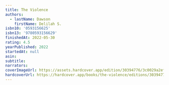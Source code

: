 ```yaml
---
title: The Violence
authors:
  - lastName: Dawson
    firstName: Delilah S.
isbn10: '0593156625'
isbn13: '9780593156629'
finishedAt: 2022-05-30
rating: 4.5
yearPublished: 2022
startedAt: null
asin:
subtitle:
narrators:
coverImageUrl: https://assets.hardcover.app/edition/30394776/3c0029a2ef430e1a2364e7cb6995edc4751a2913.jpeg
hardcoverUrl: https://hardcover.app/books/the-violence/editions/30394776
---
```

